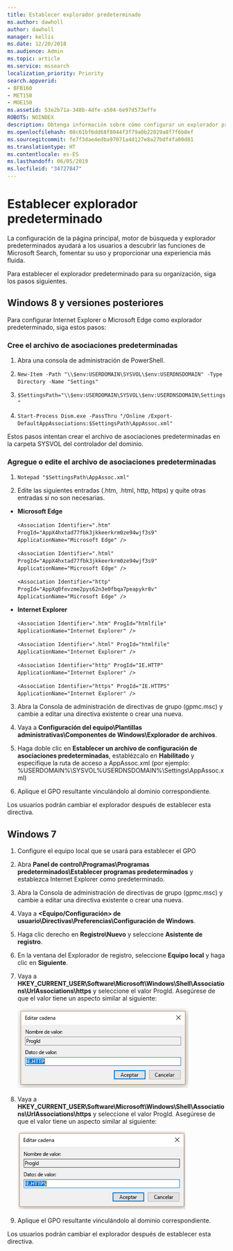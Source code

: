 ```yaml
---
title: Establecer explorador predeterminado
ms.author: dawholl
author: dawholl
manager: kellis
ms.date: 12/20/2018
ms.audience: Admin
ms.topic: article
ms.service: mssearch
localization_priority: Priority
search.appverid:
- BFB160
- MET150
- MOE150
ms.assetid: 53e2b71a-348b-4dfe-a504-6e97d573effe
ROBOTS: NOINDEX
description: Obtenga información sobre cómo configurar un explorador predeterminado para su empresa con Microsoft Search.
ms.openlocfilehash: 08c61bf6dd68f8044f3f79a0b22829a8f7f6b8ef
ms.sourcegitcommit: fe7f3dae4edba97071a4d127e8a27bdf4fa00d81
ms.translationtype: HT
ms.contentlocale: es-ES
ms.lasthandoff: 06/05/2019
ms.locfileid: "34727847"
---
```

# <a name="set-default-browser"></a>Establecer explorador predeterminado

  
La configuración de la página principal, motor de búsqueda y explorador predeterminados ayudará a los usuarios a descubrir las funciones de Microsoft Search, fomentar su uso y proporcionar una experiencia más fluida.
  
Para establecer el explorador predeterminado para su organización, siga los pasos siguientes.
  
## <a name="windows-8-and-above"></a>Windows 8 y versiones posteriores

Para configurar Internet Explorer o Microsoft Edge como explorador predeterminado, siga estos pasos:
  
### <a name="create-default-associations-file"></a>Cree el archivo de asociaciones predeterminadas

1. Abra una consola de administración de PowerShell.
    
2.  `New-Item -Path "\\$env:USERDOMAIN\SYSVOL\$env:USERDNSDOMAIN" -Type Directory -Name "Settings"`
    
3.  `$SettingsPath="\\$env:USERDOMAIN\SYSVOL\$env:USERDNSDOMAIN\Settings"`
    
4.  `Start-Process Dism.exe -PassThru "/Online /Export-DefaultAppAssociations:$SettingsPath\AppAssoc.xml"`
    
Estos pasos intentan crear el archivo de asociaciones predeterminadas en la carpeta SYSVOL del controlador del dominio.
  
### <a name="add-or-edit-the-default-associations-file"></a>Agregue o edite el archivo de asociaciones predeterminadas

1. `Notepad "$SettingsPath\AppAssoc.xml"`
    
2. Edite las siguientes entradas (.htm, .html, http, https) y quite otras entradas si no son necesarias.
    
  - **Microsoft Edge**
    
     `<Association Identifier=".htm" ProgId="AppX4hxtad77fbk3jkkeerkrm0ze94wjf3s9" ApplicationName="Microsoft Edge" />`
  
     `<Association Identifier=".html" ProgId="AppX4hxtad77fbk3jkkeerkrm0ze94wjf3s9" ApplicationName="Microsoft Edge" />`
  
     `<Association Identifier="http" ProgId="AppXq0fevzme2pys62n3e0fbqa7peapykr8v" ApplicationName="Microsoft Edge" />`
    
  - **Internet Explorer**
    
     `<Association Identifier=".htm" ProgId="htmlfile" ApplicationName="Internet Explorer" />`
  
     `<Association Identifier=".html" ProgId="htmlfile" ApplicationName="Internet Explorer" />`
  
     `<Association Identifier="http" ProgId="IE.HTTP" ApplicationName="Internet Explorer" />`
  
     `<Association Identifier="https" ProgId="IE.HTTPS" ApplicationName="Internet Explorer" />`
    
3. Abra la Consola de administración de directivas de grupo (gpmc.msc) y cambie a editar una directiva existente o crear una nueva.
    
1. Vaya a **Configuración del equipo\Plantillas administrativas\Componentes de Windows\Explorador de archivos**.
    
2. Haga doble clic en **Establecer un archivo de configuración de asociaciones predeterminadas**, establézcalo en **Habilitado** y especifique la ruta de acceso a AppAssoc.xml (por ejemplo: %USERDOMAIN%\SYSVOL\%USERDNSDOMAIN%\Settings\AppAssoc.xml)
    
4. Aplique el GPO resultante vinculándolo al dominio correspondiente.
    
Los usuarios podrán cambiar el explorador después de establecer esta directiva.
  
## <a name="windows-7"></a>Windows 7

1. Configure el equipo local que se usará para establecer el GPO
    
1. Abra **Panel de control\Programas\Programas predeterminados\Establecer programas predeterminados** y establezca Internet Explorer como predeterminado. 
    
2. Abra la Consola de administración de directivas de grupo (gpmc.msc) y cambie a editar una directiva existente o crear una nueva.
    
1. Vaya a **\<Equipo/Configuración\> de usuario\Directivas\Preferencias\Configuración de Windows**.
    
2. Haga clic derecho en **Registro\Nuevo** y seleccione **Asistente de registro**.
    
3. En la ventana del Explorador de registro, seleccione **Equipo local** y haga clic en **Siguiente**.
    
4. Vaya a **HKEY_CURRENT_USER\Software\Microsoft\Windows\Shell\Associations\UrlAssociations\https** y seleccione el valor ProgId. Asegúrese de que el valor tiene un aspecto similar al siguiente: 
    
    ![Seleccione el valor ProgId en Editar cadena](media/f6173dcc-b898-4967-8c40-4b0fe411a92b.png)
  
5. Vaya a **HKEY_CURRENT_USER\Software\Microsoft\Windows\Shell\Associations\UrlAssociations\https** y seleccione el valor ProgId. Asegúrese de que el valor tiene un aspecto similar al siguiente: 
    
    ![Seleccione ProgId para HTTPS en Editar cadena](media/3519e13b-4fe7-4d15-946c-82fd50fc49bb.png)
  
3. Aplique el GPO resultante vinculándolo al dominio correspondiente.
    
Los usuarios podrán cambiar el explorador después de establecer esta directiva.